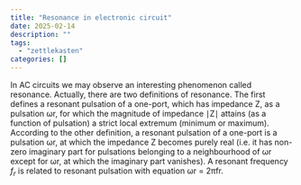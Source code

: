 ```yaml
---
title: "Resonance in electronic circuit"
date: 2025-02-14
description: ""
tags: 
  - "zettlekasten"
categories: []
---
```


In AC circuits we may observe an interesting phenomenon called resonance. Actually, there are two definitions of resonance. The first defines a resonant pulsation of a one-port, which has impedance Z, as a pulsation ωr, for which the magnitude of impedance ∣Z∣ attains (as a function of pulsation) a strict local extremum (minimum or maximum). According to the other definition, a resonant pulsation of a one-port is a pulsation ωr, at which the impedance Z becomes purely real (i.e. it has non-zero imaginary part for pulsations belonging to a neighbourhood of ωr except for ωr, at which the imaginary part vanishes). A resonant frequency $f_r$ is related to resonant pulsation with equation ωr = 2πfr.